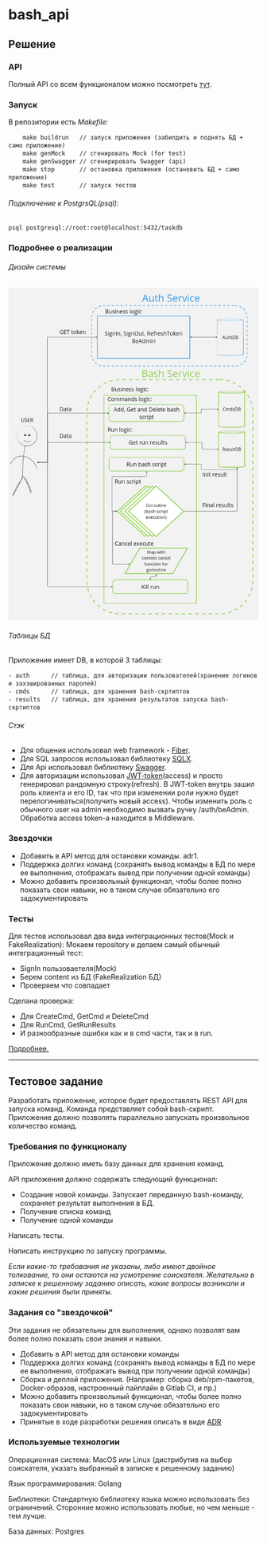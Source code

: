 # bash_api

## Решение

### API

Полный API со всем функционалом можно посмотреть [тут](docs/swagger.yaml).

### Запуск

В репозитории есть *Makefile*:
```
    make buildrun   // запуск приложения (забилдить и поднять БД + само приложение)
    make genMock    // сгенировать Mock (for test)
    make genSwagger // сгенерировать Swagger (api)
    make stop       // остановка приложения (остановить БД + само приложение)
    make test       // запуск тестов
```

###### Подключение к PostgrsQL(psql):
```
psql postgresql://root:root@localhost:5432/taskdb
```

### Подробнее о реализации

###### Дизайн системы

[//]: # (![Design System]&#40;./docs/pic/design.jpg&#41;)
[<img src="./docs/pic/design.jpg" width="700" />](./docs/pic/design.jpg)

###### Таблицы БД
Приложение имеет DB, в которой 3 таблицы:
```
- auth      // таблица, для авторизации пользователей(хранение логинов и захэшированных паролей)
- cmds      // таблица, для хранения bash-скртиптов
- results   // таблица, для хранения результатов запуска bash-скртиптов
```

###### Стэк
- Для общения использовал web framework - [Fiber](https://github.com/gofiber/fiber).
- Для SQL запросов использовал библиотеку [SQLX](https://github.com/jmoiron/sqlx).
- Для Api использовал библиотеку [Swagger](https://github.com/swaggo/swag).
- Для авторизации использовал [JWT-token](https://github.com/dgrijalva/jwt-go)(access) и просто генерировал рандомную строку(refresh).
  В JWT-token внутрь зашил роль клиента и его ID, так что при изменении роли нужно будет перелогиниваться(получить новый access).
  Чтобы изменить роль с обычного user на admin необходимо вызвать ручку /auth/beAdmin. Обработка access token-a находится в Middleware.

### Звездочки

- Добавить в API метод для остановки команды. adr1.
- Поддержка долгих команд (сохранять вывод команды в БД по мере ее выполнения, отображать вывод при получении одной команды)
- Можно добавить произвольный функционал, чтобы более полно показать свои навыки, но в таком случае обязательно его задокументировать

### Тесты

Для тестов использовал два вида интеграционных тестов(Mock и FakeRealization):
Мокаем repository и делаем самый обычный интегpационный тест:
- SignIn пользоваетеля(Mock)
- Берем content из БД (FakeRealization БД)
- Проверяем что совпадает

Сделана проверка:
- Для CreateCmd, GetCmd и  DeleteCmd
- Для RunCmd, GetRunResults
- И разнообразные ошибки как и в cmd части, так и в run.

[Подробнее.](./test/test_test.go)

_________________________________________________

## Тестовое задание

Разработать приложение, которое будет предоставлять REST API для запуска команд.
Команда представляет собой bash-скрипт.
Приложение должно позволять параллельно запускать произвольное количество команд.

### Требования по функционалу

Приложение должно иметь базу данных для хранения команд.

API приложения должно содержать следующий функционал:

- Создание новой команды. Запускает переданную bash-команду, сохраняет результат выполнения в БД.
- Получение списка команд
- Получение одной команды

Написать тесты.

Написать инструкцию по запуску программы.

*Если какие-то требования не указаны, либо имеют двойное толкование, то они остаются на усмотрение соискателя.
Желательно в записке к решенному заданию описать, какие вопросы возникали и какие решения были приняты.*

### Задания со "звездочкой"

Эти задания не обязательны для выполнения, однако позволят вам более полно показать свои знания и навыки.

- Добавить в API метод для остановки команды
- Поддержка долгих команд (сохранять вывод команды в БД по мере ее выполнения, отображать вывод при получении одной команды)
- Сборка и деплой приложения. (Например: сборка deb/rpm-пакетов, Docker-образов, настроенный пайплайн в Gitlab CI, и пр.)
- Можно добавить произвольный функционал, чтобы более полно показать свои навыки, но в таком случае обязательно его задокументировать
- Принятые в ходе разработки решения описать в виде [ADR](https://cognitect.com/blog/2011/11/15/documenting-architecture-decisions)

### Используемые технологии

Операционная система: MacOS или Linux (дистрибутив на выбор соискателя, указать выбранный в записке к решенному заданию)

Язык программирования: Golang

Библиотеки: Стандартную библиотеку языка можно использовать без ограничений. Сторонние можно использовать любые, но чем меньше - тем лучше.

База данных: Postgres
